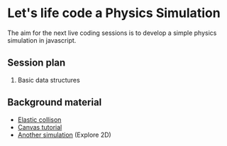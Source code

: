 Let's life code a Physics Simulation
====================================

The aim for the next live coding sessions is to develop a simple physics simulation in javascript.

Session plan
------------

1. Basic data structures

Background material
-------------------

* [Elastic collison](https://en.wikipedia.org/wiki/Elastic_collision)
* [Canvas tutorial](https://developer.mozilla.org/en-US/docs/Web/API/Canvas_API/Tutorial)
* [Another simulation](https://phet.colorado.edu/sims/html/collision-lab/latest/collision-lab_en.html) (Explore 2D)